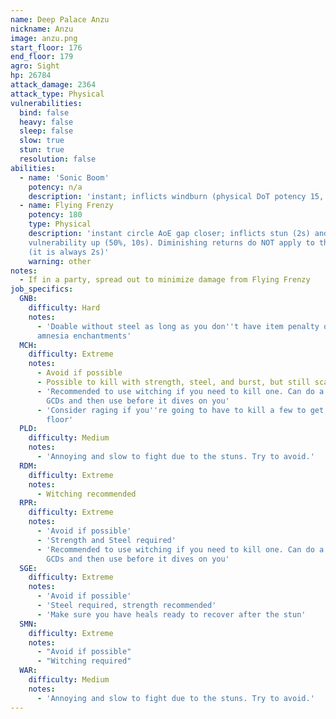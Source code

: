 ```yaml
---
name: Deep Palace Anzu
nickname: Anzu
image: anzu.png
start_floor: 176
end_floor: 179
agro: Sight
hp: 26784
attack_damage: 2364
attack_type: Physical
vulnerabilities:
  bind: false
  heavy: false
  sleep: false
  slow: true
  stun: true
  resolution: false
abilities:
  - name: 'Sonic Boom'
    potency: n/a
    description: 'instant; inflicts windburn (physical DoT potency 15, 20s)'
  - name: Flying Frenzy
    potency: 180
    type: Physical
    description: 'instant circle AoE gap closer; inflicts stun (2s) and
    vulnerability up (50%, 10s). Diminishing returns do NOT apply to this stun
    (it is always 2s)'
    warning: other
notes:
  - If in a party, spread out to minimize damage from Flying Frenzy
job_specifics:
  GNB:
    difficulty: Hard
    notes:
      - 'Doable without steel as long as you don''t have item penalty or
      amnesia enchantments'
  MCH:
    difficulty: Extreme
    notes:
      - Avoid if possible
      - Possible to kill with strength, steel, and burst, but still scary
      - 'Recommended to use witching if you need to kill one. Can do a couple
        GCDs and then use before it dives on you'
      - 'Consider raging if you''re going to have to kill a few to get off the
        floor'
  PLD:
    difficulty: Medium
    notes:
      - 'Annoying and slow to fight due to the stuns. Try to avoid.'
  RDM:
    difficulty: Extreme
    notes:
      - Witching recommended
  RPR:
    difficulty: Extreme
    notes:
      - 'Avoid if possible'
      - 'Strength and Steel required'
      - 'Recommended to use witching if you need to kill one. Can do a couple
        GCDs and then use before it dives on you'
  SGE:
    difficulty: Extreme
    notes:
      - 'Avoid if possible'
      - 'Steel required, strength recommended'
      - 'Make sure you have heals ready to recover after the stun'
  SMN:
    difficulty: Extreme
    notes:
      - "Avoid if possible"
      - "Witching required"
  WAR:
    difficulty: Medium
    notes:
      - 'Annoying and slow to fight due to the stuns. Try to avoid.'
---
```

